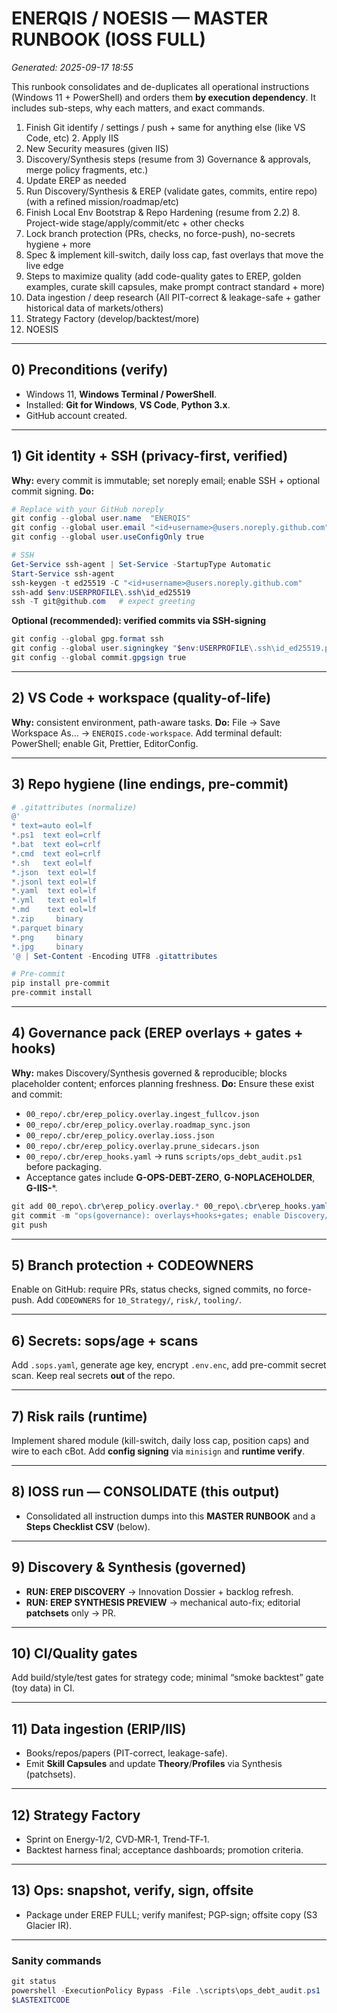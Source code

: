 # ENERQIS / NOESIS — MASTER RUNBOOK (IOSS FULL)
_Generated: 2025-09-17 18:55_

This runbook consolidates and de-duplicates all operational instructions (Windows 11 + PowerShell) and orders them **by execution dependency**. It includes sub-steps, why each matters, and exact commands.

1. Finish Git identify / settings / push + same for anything else (like VS Code, etc) 2. Apply IIS
3. New Security measures (given IIS)
4. Discovery/Synthesis steps (resume from 3) Governance & approvals, merge policy fragments, etc.)
5. Update EREP as needed
6. Run Discovery/Synthesis & EREP (validate gates, commits, entire repo) (with a refined mission/roadmap/etc)
7. Finish Local Env Bootstrap & Repo Hardening (resume from 2.2) 8. Project-wide stage/apply/commit/etc + other checks
8. Lock branch protection (PRs, checks, no force-push), no-secrets hygiene + more
9. Spec & implement kill-switch, daily loss cap, fast overlays that move the live edge
10. Steps to maximize quality (add code-quality gates to EREP, golden examples, curate skill capsules, make prompt contract standard + more)
11. Data ingestion / deep research (All PIT-correct & leakage-safe + gather historical data of markets/others)
12. Strategy Factory (develop/backtest/more)
13. NOESIS

---

## 0) Preconditions (verify)
- Windows 11, **Windows Terminal / PowerShell**.
- Installed: **Git for Windows**, **VS Code**, **Python 3.x**.
- GitHub account created.

---

## 1) Git identity + SSH (privacy-first, verified)
**Why:** every commit is immutable; set noreply email; enable SSH + optional commit signing.
**Do:**
```powershell
# Replace with your GitHub noreply
git config --global user.name  "ENERQIS"
git config --global user.email "<id+username>@users.noreply.github.com"
git config --global user.useConfigOnly true

# SSH
Get-Service ssh-agent | Set-Service -StartupType Automatic
Start-Service ssh-agent
ssh-keygen -t ed25519 -C "<id+username>@users.noreply.github.com"
ssh-add $env:USERPROFILE\.ssh\id_ed25519
ssh -T git@github.com   # expect greeting
```






**Optional (recommended): verified commits via SSH-signing**
```powershell
git config --global gpg.format ssh
git config --global user.signingkey "$env:USERPROFILE\.ssh\id_ed25519.pub"
git config --global commit.gpgsign true
```

---

## 2) VS Code + workspace (quality-of-life)
**Why:** consistent environment, path-aware tasks.
**Do:** File → Save Workspace As… → `ENERQIS.code-workspace`. Add terminal default: PowerShell; enable Git, Prettier, EditorConfig.

---

## 3) Repo hygiene (line endings, pre-commit)
```powershell
# .gitattributes (normalize)
@'
* text=auto eol=lf
*.ps1  text eol=crlf
*.bat  text eol=crlf
*.cmd  text eol=crlf
*.sh   text eol=lf
*.json  text eol=lf
*.jsonl text eol=lf
*.yaml  text eol=lf
*.yml   text eol=lf
*.md    text eol=lf
*.zip     binary
*.parquet binary
*.png     binary
*.jpg     binary
'@ | Set-Content -Encoding UTF8 .gitattributes

# Pre-commit
pip install pre-commit
pre-commit install
```

---

## 4) Governance pack (EREP overlays + gates + hooks)
**Why:** makes Discovery/Synthesis governed & reproducible; blocks placeholder content; enforces planning freshness.
**Do:** Ensure these exist and commit:
- `00_repo/.cbr/erep_policy.overlay.ingest_fullcov.json`
- `00_repo/.cbr/erep_policy.overlay.roadmap_sync.json`
- `00_repo/.cbr/erep_policy.overlay.ioss.json`
- `00_repo/.cbr/erep_policy.overlay.prune_sidecars.json`
- `00_repo/.cbr/erep_hooks.yaml` → runs `scripts/ops_debt_audit.ps1` before packaging.
- Acceptance gates include **G-OPS-DEBT-ZERO**, **G-NOPLACEHOLDER**, **G-IIS-***.

```powershell
git add 00_repo\.cbr\erep_policy.overlay.* 00_repo\.cbr\erep_hooks.yaml scripts\ops_debt_audit.ps1
git commit -m "ops(governance): overlays+hooks+gates; enable Discovery/Synthesis under EREP"
git push
```

---

## 5) Branch protection + CODEOWNERS
Enable on GitHub: require PRs, status checks, signed commits, no force-push. Add `CODEOWNERS` for `10_Strategy/`, `risk/`, `tooling/`.

---

## 6) Secrets: sops/age + scans
Add `.sops.yaml`, generate age key, encrypt `.env.enc`, add pre-commit secret scan. Keep real secrets **out** of the repo.

---

## 7) Risk rails (runtime)
Implement shared module (kill-switch, daily loss cap, position caps) and wire to each cBot. Add **config signing** via `minisign` and **runtime verify**.

---

## 8) IOSS run — CONSOLIDATE (this output)
- Consolidated all instruction dumps into this **MASTER RUNBOOK** and a **Steps Checklist CSV** (below).

---

## 9) Discovery & Synthesis (governed)
- **RUN: EREP DISCOVERY** → Innovation Dossier + backlog refresh.
- **RUN: EREP SYNTHESIS PREVIEW** → mechanical auto-fix; editorial **patchsets** only → PR.

---

## 10) CI/Quality gates
Add build/style/test gates for strategy code; minimal “smoke backtest” gate (toy data) in CI.

---

## 11) Data ingestion (ERIP/IIS)
- Books/repos/papers (PIT-correct, leakage-safe).
- Emit **Skill Capsules** and update **Theory**/**Profiles** via Synthesis (patchsets).

---

## 12) Strategy Factory
- Sprint on Energy‑1/2, CVD‑MR‑1, Trend‑TF‑1.
- Backtest harness final; acceptance dashboards; promotion criteria.

---

## 13) Ops: snapshot, verify, sign, offsite
- Package under EREP FULL; verify manifest; PGP-sign; offsite copy (S3 Glacier IR).

---

### Sanity commands
```powershell
git status
powershell -ExecutionPolicy Bypass -File .\scripts\ops_debt_audit.ps1
$LASTEXITCODE
```
